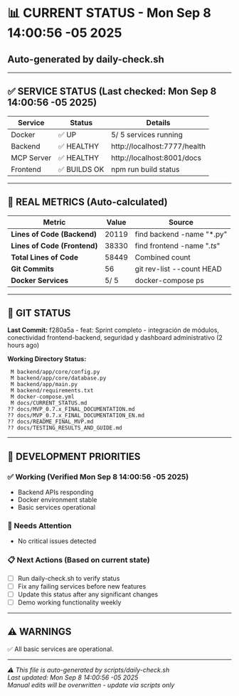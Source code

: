 # 📊 CURRENT STATUS - Mon Sep  8 14:00:56 -05 2025
## Auto-generated by daily-check.sh

---

## ✅ SERVICE STATUS (Last checked: Mon Sep  8 14:00:56 -05 2025)

| Service | Status | Details |
|---------|--------|---------|
| Docker | ✅ UP |        5/       5 services running |
| Backend | ✅ HEALTHY | http://localhost:7777/health |
| MCP Server | ✅ HEALTHY | http://localhost:8001/docs |
| Frontend | ✅ BUILDS OK | npm run build status |

---

## 🔢 REAL METRICS (Auto-calculated)

| Metric | Value | Source |
|--------|-------|--------|
| **Lines of Code (Backend)** | 20119 | find backend -name "*.py" |
| **Lines of Code (Frontend)** | 38330 | find frontend -name "*.ts*" |
| **Total Lines of Code** | 58449 | Combined count |
| **Git Commits** | 56 | git rev-list --count HEAD |
| **Docker Services** |        5/       5 | docker-compose ps |

---

## 📝 GIT STATUS

**Last Commit:** f280a5a - feat: Sprint completo - integración de módulos, conectividad frontend-backend, seguridad y dashboard administrativo (2 hours ago)

**Working Directory Status:**
```
 M backend/app/core/config.py
 M backend/app/core/database.py
 M backend/app/main.py
 M backend/requirements.txt
 M docker-compose.yml
 M docs/CURRENT_STATUS.md
?? docs/MVP_0.7.x_FINAL_DOCUMENTATION.md
?? docs/MVP_0.7.x_FINAL_DOCUMENTATION_EN.md
?? docs/README_FINAL_MVP.md
?? docs/TESTING_RESULTS_AND_GUIDE.md
```

---

## 🎯 DEVELOPMENT PRIORITIES

### ✅ Working (Verified Mon Sep  8 14:00:56 -05 2025)
- Backend APIs responding
- Docker environment stable
- Basic services operational

### 🔧 Needs Attention
- No critical issues detected





### 📋 Next Actions (Based on current state)
- [ ] Run daily-check.sh to verify status
- [ ] Fix any failing services before new features
- [ ] Update this status after any significant changes
- [ ] Demo working functionality weekly

---

## ⚠️ WARNINGS

✅ All basic services are operational.



---

*⚠️ This file is auto-generated by scripts/daily-check.sh*  
*Last updated: Mon Sep  8 14:00:56 -05 2025*  
*Manual edits will be overwritten - update via scripts only*

